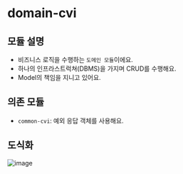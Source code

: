 # domain-cvi
## 모듈 설명
- 비즈니스 로직을 수행하는 `도메인 모듈`이에요. 
- 하나의 인프라스트럭쳐(DBMS)을 가지며 CRUD를 수행해요. 
- Model의 책임을 지니고 있어요.

## 의존 모듈 
- `common-cvi`: 예외 응답 객체를 사용해요.

## 도식화 
![image](https://user-images.githubusercontent.com/48986787/139180231-d74b454e-546d-4b79-a7e7-e80caa02f6cb.png)
